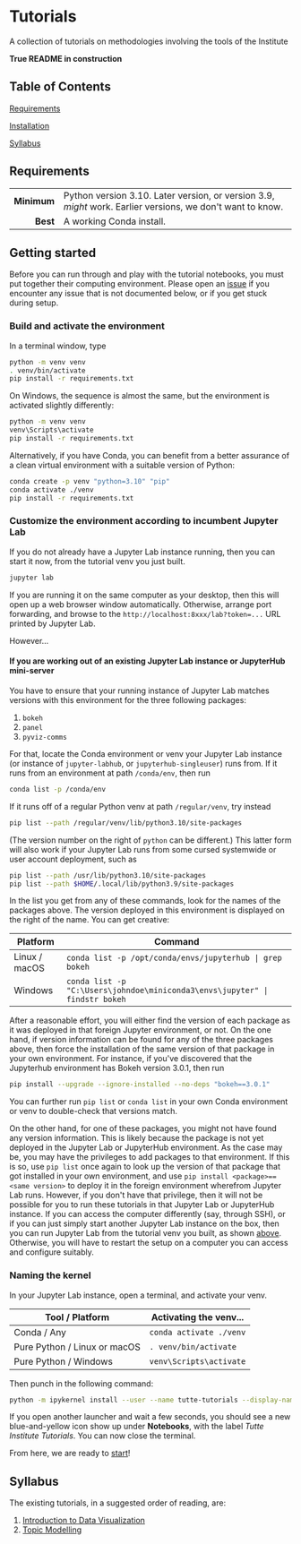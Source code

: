 # Tutorials

A collection of tutorials on methodologies involving the tools of the Institute

**True README in construction**

## Table of Contents

[Requirements](#Requirements)  

[Installation](#Getting-started)  

[Syllabus](#Syllabus)


## Requirements

| | |
|------------:|:----|
| **Minimum** | Python version 3.10. Later version, or version 3.9, _might_ work. Earlier versions, we don't want to know. |
| **Best**    | A working Conda install. |

## Getting started

Before you can run through and play with the tutorial notebooks, you must put together their computing environment.
Please open an [issue](https://github.com/TutteInstitute/tutorials/issues/new/choose) if you encounter any issue that is not documented below, or if you get stuck during setup.

### Build and activate the environment

In a terminal window, type

```sh
python -m venv venv
. venv/bin/activate
pip install -r requirements.txt
```

On Windows, the sequence is almost the same, but the environment is activated slightly differently:

```bat
python -m venv venv
venv\Scripts\activate
pip install -r requirements.txt
```

Alternatively, if you have Conda, you can benefit from a better assurance of a clean virtual environment with a suitable version of Python:

```sh
conda create -p venv "python=3.10" "pip"
conda activate ./venv
pip install -r requirements.txt
```

### Customize the environment according to incumbent Jupyter Lab

<a id="own-jupyter-lab"></a>
If you do not already have a Jupyter Lab instance running, then you can start it now, from the tutorial venv you just built.

```sh
jupyter lab
```

If you are running it on the same computer as your desktop,
then this will open up a web browser window automatically.
Otherwise, arrange port forwarding, and browse to the `http://localhost:8xxx/lab?token=...` URL printed by Jupyter Lab.

However...

#### If you are working out of an existing Jupyter Lab instance or JupyterHub mini-server

You have to ensure that your running instance of Jupyter Lab matches versions with this environment for the three following packages:

1. `bokeh`
2. `panel`
3. `pyviz-comms`

For that, locate the Conda environment or venv your Jupyter Lab instance (or instance of `jupyter-labhub`, or `jupyterhub-singleuser`) runs from.
If it runs from an environment at path `/conda/env`, then run

```sh
conda list -p /conda/env
```

If it runs off of a regular Python venv at path `/regular/venv`, try instead

```sh
pip list --path /regular/venv/lib/python3.10/site-packages
```

(The version number on the right of `python` can be different.)
This latter form will also work if your Jupyter Lab runs from some cursed systemwide or user account deployment, such as

```sh
pip list --path /usr/lib/python3.10/site-packages
pip list --path $HOME/.local/lib/python3.9/site-packages
```

In the list you get from any of these commands, look for the names of the packages above.
The version deployed in this environment is displayed on the right of the name.
You can get creative:

| Platform | Command |
|---------------|---------|
| Linux / macOS | `conda list -p /opt/conda/envs/jupyterhub \| grep bokeh` |
| Windows       | `conda list -p "C:\Users\johndoe\miniconda3\envs\jupyter" \| findstr bokeh` |

After a reasonable effort, you will either find the version of each package as it was deployed in that foreign Jupyter environment, or not.
On the one hand, if version information can be found for any of the three packages above,
then force the installation of the same version of that package in your own environment.
For instance, if you've discovered that the Jupyterhub environment has Bokeh version 3.0.1, then run

```sh
pip install --upgrade --ignore-installed --no-deps "bokeh==3.0.1"
```

You can further run `pip list` or `conda list` in your own Conda environment or venv to double-check that versions match.

On the other hand, for one of these packages, you might not have found any version information.
This is likely because the package is not yet deployed in the Jupyter Lab or JupyterHub environment.
As the case may be, you may have the privileges to add packages to that environment.
If this is so, use `pip list` once again to look up the version of that package that got installed in your own environment,
and use `pip install <package>==<same version>` to deploy it in the foreign environment wherefrom Jupyter Lab runs.
However, if you don't have that privilege, then it will not be possible for you to run these tutorials in that Jupyter Lab or JupyterHub instance.
If you can access the computer differently (say, through SSH),
or if you can just simply start another Jupyter Lab instance on the box,
then you can run Jupyter Lab from the tutorial venv you built, as shown [above](#own-jupyter-lab).
Otherwise, you will have to restart the setup on a computer you can access and configure suitably.

### Naming the kernel

In your Jupyter Lab instance, open a terminal, and activate your venv.

| Tool / Platform              | Activating the venv...   |
|------------------------------|--------------------------|
| Conda / Any                  | `conda activate ./venv`  |
| Pure Python / Linux or macOS | `. venv/bin/activate`    |
| Pure Python / Windows        | `venv\Scripts\activate`  |

Then punch in the following command:

```sh
python -m ipykernel install --user --name tutte-tutorials --display-name "Tutte Institute Tutorials"
```

If you open another launcher and wait a few seconds,
you should see a new blue-and-yellow icon show up under **Notebooks**,
with the label *Tutte Institute Tutorials*.
You can now close the terminal.

From here, we are ready to [start](1-recipes-bag-of-words.ipynb)!

## Syllabus
The existing tutorials, in a suggested order of reading, are:
1. [Introduction to Data Visualization](1-recipes-bag-of-words.ipynb)
2. [Topic Modelling](2-topic-modelling-pokemon.ipynb)
